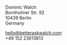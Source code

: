 Dominic Walch<br />
Bornholmer Str. 92<br />
10439 Berlin<br />
Germany

[hello@betteraskwalch.com](mailto:hello@betteraskwalch.com)<br />
+49 152 23613813